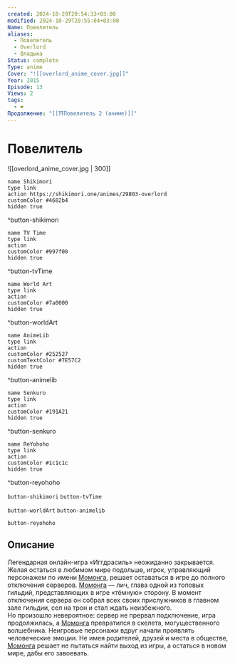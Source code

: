 ```yaml
---
created: 2024-10-29T20:54:33+03:00
modified: 2024-10-29T20:55:04+03:00
Name: Повелитель
aliases:
  - Повелитель
  - Overlord
  - Владыка
Status: complete
Type: anime
Cover: "![[overlord_anime_cover.jpg]]"
Year: 2015
Episode: 13
Views: 2
tags:
  - ❤
Продолжение: "[[⛩️Повелитель 2 (аниме)]]"
---
```


# Повелитель

![[overlord_anime_cover.jpg | 300]]

```button
name Shikimori
type link
action https://shikimori.one/animes/29803-overlord
customColor #4682b4
hidden true
```
^button-shikimori

```button
name TV Time
type link
action 
customColor #997f00
hidden true
```
^button-tvTime

```button
name World Art
type link
action 
customColor #7a0000
hidden true
```
^button-worldArt

```button
name AnimeLib
type link
action 
customColor #252527
customTextColor #7E57C2
hidden true
```
^button-animelib

```button
name Senkuro
type link
action 
customColor #191A21
hidden true
```
^button-senkuro

```button
name ReYohoho
type link
action 
customColor #1c1c1c
hidden true
```
^button-reyohoho



`button-shikimori` `button-tvTime`

`button-worldArt` `button-animelib`

`button-reyohoho`

## Описание

Легендарная онлайн-игра «Иггдрасиль» неожиданно закрывается. Желая остаться в любимом мире подольше, игрок, управляющий персонажем по имени [Момонга](https://shikimori.one/characters/116281-momonga), решает оставаться в игре до полного отключения серверов. [Момонга](https://shikimori.one/characters/116281-momonga) — лич, глава одной из топовых гильдий, представляющих в игре «тёмную» сторону. В момент отключения сервера он собрал всех своих прислужников в главном зале гильдии, сел на трон и стал ждать неизбежного.  
Но произошло невероятное: сервер не прервал подключение, игра продолжилась, а [Момонга](https://shikimori.one/characters/116281-momonga) превратился в скелета, могущественного волшебника. Неигровые персонажи вдруг начали проявлять человеческие эмоции. Не имея родителей, друзей и места в обществе, [Момонга](https://shikimori.one/characters/116281-momonga) решает не пытаться найти выход из игры, а остаться в новом мире, дабы его завоевать.
